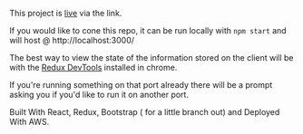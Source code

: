 This project is [live](http://grantwillison.tech/) via the link.

If you would like to cone this repo, it can be run locally with ```npm start``` and will host @ http://localhost:3000/

The best way to view the state of the information stored on the client will be with the [Redux DevTools](https://chrome.google.com/webstore/detail/redux-devtools/lmhkpmbekcpmknklioeibfkpmmfibljd?hl=en) installed in chrome.

If you're running something on that port already there will be a prompt asking you if you'd like to run it on another port.


Built With React, Redux, Bootstrap ( for a little branch out) and Deployed With AWS.

